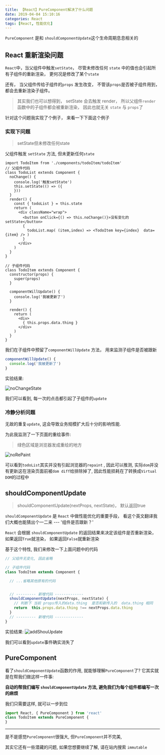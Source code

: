 ```yaml
---
title: 【React】PureComponent解决了什么问题
date: 2019-04-04 15:10:16
categories: React
tags: [React, 性能优化]
---
```


`PureComponent` 是和 `shouldComponentUpdate`这个生命周期息息相关的

## React 重新渲染问题

`React`中，当父组件中触发`setState`， 尽管未修改任何 `state` 中的值也会引起所有子组件的重新渲染， 更何况是修改了某个`state`

还有， 当父组件传给子组件的`props` 发生改变， 不管该`props`是否被子组件用到， 都会去重新渲染子组件。


> 其实我们也可以想得到， setState 会去触发 render， 所以父组件`render`函数中的子组件都会被重新渲染， 因此也就无关 `state` 与 `props`了


针对这个问题我实现了个例子， 来看一下下面这个例子

### 实现下问题
> setState但未修改任何state

父组件触发 `setState` 方法, 但未更新任何`state`

```JsX
import TodoItem from './components/todoItem/todoItem'
// 父组件代码
class TodoList extends Component {
  noChange() {
    console.log('触发setState')
    this.setState(() => ({
    }))
  }
  render() {
    const { todoList } = this.state
    return (
      <div className="wrap">
        <button onClick={() => this.noChange()}>没有变化的setState</button>
        {
          todoList.map( (item,index) => <TodoItem key={index}  data={item} /> )
        }
      </div>
    )
  }
}

// 子组件代码
class TodoItem extends Component {
  constructor(props) {
    super(props)
  }

  componentWillUpdate() {
    console.log('我被更新了')
  }

  render() {
    return (
      <div>
        { this.props.data.thing }
      </div>
    )
  }
}
```



我们在子组件中预留了`componentWillUpdate` 方法， 用来监测子组件是否被跟新

```JavaScript
componentWillUpdate() {
  console.log('我被更新了')
}
```

实验结果: 

![noChangeState](http://img.nixiaolei.com/noChangeState.gif)



我们可以看到, 每一次的点击都引起了子组件的`update`


### 冷静分析问题

无故的重复`update`, 这会导致业务规模扩大后十分的影响性能.

为此我监测了一下页面的重绘事件:
> 绿色区域是浏览器发成重绘的地方

![noRePaint](http://img.nixiaolei.com/noRePaint.gif)

可以看到`todoList`其实并没有引起浏览器的`repaint` , 因此可以推测, 实际`dom`并没有更新这在渲染页面前被`dom diff`给排除掉了, 因此性能损耗在了转换成`Virtual DOM`的过程中 



## shouldComponentUpdate
> shouldComponentUpdate(nextProps, nextState)， 默认返回true

`shouldComponentUpdate` 是 `React` 中做性能优化的重要手段， 看这个英文翻译我们大概也能猜出个一二来 --- '组件是否跟新？'

`React` 会根据 `shouldComponentUpdate` 的返回结果来决定该组件是否重新渲染， 如果返回`True`就渲染，  如果返回`False`就重新渲染

基于这个特性, 我们来修改一下上面问题中的代码

```JavaScript
// 父组件无变化, 因此省略

// 子组件代码
class TodoItem extends Component {

  // ...省略其他原有的代码


  // --------- 新增代码 -------------
  shouldComponentUpdate(nextProps, nextState) {
    // 判断下 当前 props传入的data.thing  是否和新传入的  data.thing 相同
    return  this.props.data.thing !== nextProps.data.thing
  }
  // --------- 新增代码 -------------
}
```

实验结果:
![addShouUpdate](http://img.nixiaolei.com/addShouUpdate.gif)

我们可以看到`update`事件确实消失了



## PureComponent
看了`shouldComponentUpdate`函数的作用, 就能够理解`PureComponent`了?  它其实就是在帮我们做这样一件事:

**自动的帮我们编写 `shouldComponentUpdate` 方法, 避免我们为每个组件都编写一次的麻烦**

我们只需要这样, 就可以一步到位
```JavaScript
import React, { PureComponent } from 'react'
class TodoItem extends PureComponent {
}
```


***

是不是感觉`PureComponent`很强大, 但`PureComponent`并不完美, 

其实它还有一些潜藏的问题, 如果您想要继续了解, 请在站内搜索 `immutable`





 




















